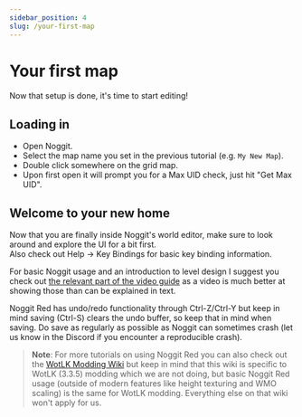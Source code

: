 ```yaml
---
sidebar_position: 4
slug: /your-first-map
---
```


# Your first map
Now that setup is done, it's time to start editing!

## Loading in
- Open Noggit.
- Select the map name you set in the previous tutorial (e.g. `My New Map`).
- Double click somewhere on the grid map.
- Upon first open it will prompt you for a Max UID check, just hit "Get Max UID".

## Welcome to your new home
Now that you are finally inside Noggit's world editor, make sure to look around and explore the UI for a bit first.  
Also check out Help -> Key Bindings for basic key binding information. 

For basic Noggit usage and an introduction to level design I suggest you check out [the relevant part of the video guide](https://youtu.be/TP8YpgiGOPs?t=311) as a video is much better at showing those than can be explained in text.

Noggit Red has undo/redo functionality through Ctrl-Z/Ctrl-Y but keep in mind saving (Ctrl-S) clears the undo buffer, so keep that in mind when saving. Do save as regularly as possible as Noggit can sometimes crash (let us know in the Discord if you encounter a reproducible crash).

> **Note**: For more tutorials on using Noggit Red you can also check out the [WotLK Modding Wiki](https://wotlkdev.github.io/wiki/your_first_mod/your_first_map_edit.html#noggit-red-interface) but keep in mind that this wiki is specific to WotLK (3.3.5) modding which we are not doing, but basic Noggit Red usage (outside of modern features like height texturing and WMO scaling) is the same for WotLK modding. Everything else on that wiki won't apply for us.